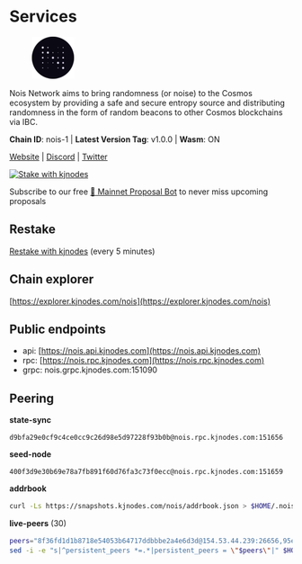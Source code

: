# Services

<figure><img src="https://raw.githubusercontent.com/kj89/cosmos-images/main/logos/nois.png" alt=""><figcaption></figcaption></figure>

Nois Network aims to bring randomness (or noise)  to the Cosmos ecosystem by providing a safe and  secure entropy source and distributing randomness  in the form of random beacons to other Cosmos blockchains via IBC.

**Chain ID**: nois-1 | **Latest Version Tag**: v1.0.0 | **Wasm**: ON

[Website](https://nois.network) | [Discord](https://discord.gg/dHdpwtEb6F) | [Twitter](https://twitter.com/NoisRNG)

[![Stake with kjnodes](https://i.ibb.co/cr44Q8j/button-stake-with-kjnodes.png)](https://restake.app/nois/noisvaloper1fe7ju873fkknmfrmytaft93y5rlf0xcrqtp39k)

Subscribe to our free [🤖 Mainnet Proposal Bot](https://t.me/kjnodes_proposal_bot) to never miss upcoming proposals

## Restake

[Restake with kjnodes](https://restake.app/nois/noisvaloper1fe7ju873fkknmfrmytaft93y5rlf0xcrqtp39k) (every 5 minutes)
## Chain explorer
[https://explorer.kjnodes.com/nois](https://explorer.kjnodes.com/nois)

## Public endpoints

* api: [https://nois.api.kjnodes.com](https://nois.api.kjnodes.com)
* rpc: [https://nois.rpc.kjnodes.com](https://nois.rpc.kjnodes.com)
* grpc: nois.grpc.kjnodes.com:151090

## Peering

**state-sync**

```text
d9bfa29e0cf9c4ce0cc9c26d98e5d97228f93b0b@nois.rpc.kjnodes.com:151656
```

**seed-node**

```text
400f3d9e30b69e78a7fb891f60d76fa3c73f0ecc@nois.rpc.kjnodes.com:151659
```

**addrbook**
```bash
curl -Ls https://snapshots.kjnodes.com/nois/addrbook.json > $HOME/.noisd/config/addrbook.json
```

**live-peers** (30)
```bash
peers="8f36fd1d1b8718e54053b64717ddbbbe2a4e6d3d@154.53.44.239:26656,95eeb1ac374e4144b05b36f6c5986472e7ef698f@135.181.209.51:26786,df1999196dd4916e4a78ecd9d647fb836c65aee0@46.17.250.108:60656,1eef6409922688e5bf6f00891537552b9ba5540f@135.181.119.59:51656,e541e3a182bcb8d8da8cea17716d12f0b730a0a6@144.76.40.53:17356,533bff9f712beefd9e17066f1c71414fc70335e6@213.202.208.101:26656,dd7607ce23081b71310137221ebe4610c3114bea@57.128.20.163:17356,acf21becb9397db3dc7ad29cd11993c8869d0ad3@65.21.52.246:26656,922d90c7ef1840c984fcfa387a491c8d3c4481dc@65.108.141.109:55656,9d21af60ad2568ffcb55a0bd0eb03b6cfa2644c5@49.12.120.113:26656,2e1d9305a5be27fc708ea7bc2fade939be1259e6@65.108.82.62:51656,ebc272824924ea1a27ea3183dd0b9ba713494f83@195.3.220.136:27286,563162895c3152ba7c46b115cd79f5d75017e9dc@65.108.138.80:17356,1893178693fc4e376f8c093ae30e44e27619f79c@198.244.213.94:25156,c98c58a8cd821f8814bb995d30299e76abb485aa@142.132.194.157:26456,8ec2fee6c37c07cc5af57ec870015a0191d4707d@65.108.65.36:51656,b26e5ac4afbadf96ad31ee3aeb5e6557f2894037@65.108.199.222:30656,c86b0c3ffb4fa65b188ac68d2872a9d91559bce1@65.21.55.133:26656,6eb54f48d03c2da8ab354c99ba25c80ccdeb5127@37.27.0.53:26656,c695f41458b08fe87729beffa513f1c38d20d1db@193.70.33.64:17356,ae02b0a36568a1f2be71bd98840aae333d1e3147@51.159.195.168:46656,763f4cd38f0685616b6657d9a34c1cdbf01ca90c@212.23.222.109:26456,483678c263d8ceb45b11e450628928d05c641187@194.163.167.138:60656,83e530ade685efa61579eccd9f990462cd0ff36e@5.189.157.124:21656,f03752476d5f328b26960e20b6101a68c3c9cd6d@65.109.112.170:27656,0cf59ab91e4a96d6e5427d903644edd18d9421d1@142.132.248.138:26786,0ede37f273933f5f9d6644f68e51128c6332c431@65.108.11.234:26656,34ad29a8a93053aeb6d8c27d8d20bd7131d6b524@178.63.8.245:60656,2b584d00e598766c5fd2b8e80513fef1e2cf5393@192.95.30.128:26656,d9bfa29e0cf9c4ce0cc9c26d98e5d97228f93b0b@65.109.88.38:51656"
sed -i -e "s|^persistent_peers *=.*|persistent_peers = \"$peers\"|" $HOME/.noisd/config/config.toml
```

